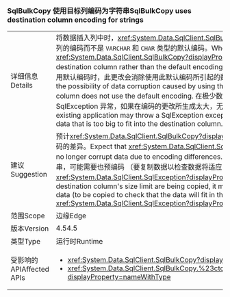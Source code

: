 ### <a name="sqlbulkcopy-uses-destination-column-encoding-for-strings"></a><span data-ttu-id="b475a-101">SqlBulkCopy 使用目标列编码为字符串</span><span class="sxs-lookup"><span data-stu-id="b475a-101">SqlBulkCopy uses destination column encoding for strings</span></span>

|   |   |
|---|---|
|<span data-ttu-id="b475a-102">详细信息</span><span class="sxs-lookup"><span data-stu-id="b475a-102">Details</span></span>|<span data-ttu-id="b475a-103">将数据插入列中时，<xref:System.Data.SqlClient.SqlBulkCopy?displayProperty=name> 使用目标列的编码而不是 <code>VARCHAR</code> 和 <code>CHAR</code> 类型的默认编码。</span><span class="sxs-lookup"><span data-stu-id="b475a-103">When inserting data into a column, <xref:System.Data.SqlClient.SqlBulkCopy?displayProperty=name> uses the encoding of the destination column rather than the default encoding for <code>VARCHAR</code> and <code>CHAR</code> types.</span></span> <span data-ttu-id="b475a-104">在目标列未使用默认编码时，此更改会消除使用此默认编码所引起的数据损坏的可能性。</span><span class="sxs-lookup"><span data-stu-id="b475a-104">This change eliminates the possibility of data corruption caused by using the default encoding when the destination column does not use the default encoding.</span></span> <span data-ttu-id="b475a-105">在极少数情况下，现有的应用程序可能会引发 SqlException 异常，如果在编码的更改所生成太大，无法适应目标列的数据。</span><span class="sxs-lookup"><span data-stu-id="b475a-105">In rare cases, an existing application may throw a SqlException exception if the change in encoding produces data that is too big to fit into the destination column.</span></span>|
|<span data-ttu-id="b475a-106">建议</span><span class="sxs-lookup"><span data-stu-id="b475a-106">Suggestion</span></span>|<span data-ttu-id="b475a-107">预计<xref:System.Data.SqlClient.SqlBulkCopy?displayProperty=name>将不再损坏数据，由于编码的差异。</span><span class="sxs-lookup"><span data-stu-id="b475a-107">Expect that <xref:System.Data.SqlClient.SqlBulkCopy?displayProperty=name> will no longer corrupt data due to encoding differences.</span></span> <span data-ttu-id="b475a-108">如果要将复制接近目标列的大小限制的字符串，可能需要也预编码 （要复制数据以检查数据将适应目标列中） 或通过捕获由于<xref:System.Data.SqlClient.SqlException?displayProperty=name>s。</span><span class="sxs-lookup"><span data-stu-id="b475a-108">If strings near the destination column's size limit are being copied, it may be necessary to either pre-encode data (to be copied to check that the data will fit in the destination column) or catch <xref:System.Data.SqlClient.SqlException?displayProperty=name>s.</span></span>|
|<span data-ttu-id="b475a-109">范围</span><span class="sxs-lookup"><span data-stu-id="b475a-109">Scope</span></span>|<span data-ttu-id="b475a-110">边缘</span><span class="sxs-lookup"><span data-stu-id="b475a-110">Edge</span></span>|
|<span data-ttu-id="b475a-111">版本</span><span class="sxs-lookup"><span data-stu-id="b475a-111">Version</span></span>|<span data-ttu-id="b475a-112">4.5</span><span class="sxs-lookup"><span data-stu-id="b475a-112">4.5</span></span>|
|<span data-ttu-id="b475a-113">类型</span><span class="sxs-lookup"><span data-stu-id="b475a-113">Type</span></span>|<span data-ttu-id="b475a-114">运行时</span><span class="sxs-lookup"><span data-stu-id="b475a-114">Runtime</span></span>|
|<span data-ttu-id="b475a-115">受影响的 API</span><span class="sxs-lookup"><span data-stu-id="b475a-115">Affected APIs</span></span>|<ul><li><xref:System.Data.SqlClient.SqlBulkCopy?displayProperty=nameWithType></li><li><xref:System.Data.SqlClient.SqlBulkCopy.%23ctor(System.Data.SqlClient.SqlConnection)?displayProperty=nameWithType></li></ul>|

